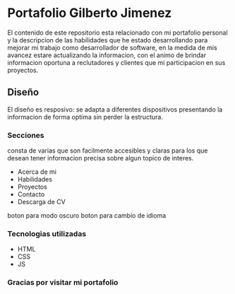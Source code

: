 # Portafolio Gilberto Jimenez
El contenido de este repositorio esta relacionado con mi portafolio personal y la descripcion de las habilidades que he estado desarrollando para mejorar mi trabajo como desarrollador de software, en la medida de mis avancez estare actualizando la informacion, con el animo de brindar informacion oportuna a reclutadores y clientes que mi participacion en sus proyectos.

## Diseño

El diseño es resposivo: se adapta a diferentes dispositivos presentando la informacion de forma optima sin perder la estructura.

### Secciones

consta de varias que son facilmente accesibles y claras para los que desean tener informacion precisa sobre algun topico de interes.

- Acerca de mi
- Habilidades
- Proyectos
- Contacto
- Descarga de CV

boton para modo oscuro
boton para cambio de idioma

### Tecnologias utilizadas
- HTML
- CSS
- JS

### Gracias por visitar mi portafolio 

